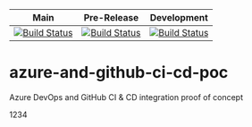 Main| Pre-Release | Development
---|---|---
[![Build Status](https://d3vt34m.visualstudio.com/edms_test/_apis/build/status/edms-devteam-z1.azure-and-github-ci-cd-poc?branchName=main)](https://d3vt34m.visualstudio.com/edms_test/_build/latest?definitionId=2&branchName=main) | [![Build Status](https://d3vt34m.visualstudio.com/edms_test/_apis/build/status/edms-devteam-z1.azure-and-github-ci-cd-poc?branchName=Pre-Release)](https://d3vt34m.visualstudio.com/edms_test/_build/latest?definitionId=2&branchName=Pre-Release) | [![Build Status](https://d3vt34m.visualstudio.com/edms_test/_apis/build/status/edms-devteam-z1.azure-and-github-ci-cd-poc?branchName=development)](https://d3vt34m.visualstudio.com/edms_test/_build/latest?definitionId=2&branchName=development)


# azure-and-github-ci-cd-poc

Azure DevOps and GitHub CI &amp; CD integration proof of concept

1234
